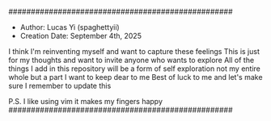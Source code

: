 ##################################################
  - Author: Lucas Yi (spaghettyii)
  - Creation Date: September 4th, 2025

  I think I'm reinventing myself and want to capture these feelings
  This is just for my thoughts and want to invite anyone who wants to explore
  All of the things I add in this repository will be a form of self exploration not my entire whole but a part I want to keep dear to me
  Best of luck to me and let's make sure I remember to update this

  P.S. I like using vim it makes my fingers happy
##################################################
